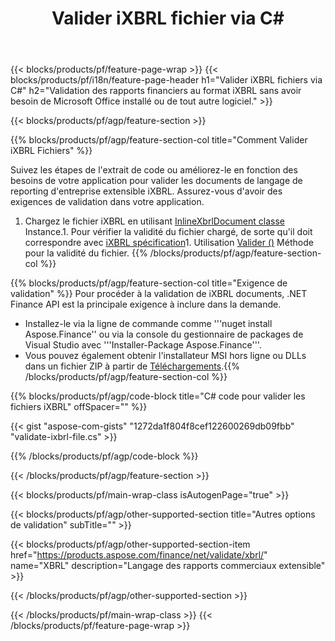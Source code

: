 ﻿---
title: Valider iXBRL fichier via C#
description: Exemple de code pour la validation du fichier iXBRL. Utilisez API exemple de code pour valider les fichiers de iXBRL de lots dans des applications basées sur .NET. 
url: /fr/net/validate/ixbrl/
family: finance
platformtag: net
feature: validate
informat: iXBRL
outformat: 
otherformats: 
---
{{< blocks/products/pf/feature-page-wrap >}}
{{< blocks/products/pf/i18n/feature-page-header h1="Valider iXBRL fichiers via C#" h2="Validation des rapports financiers au format iXBRL sans avoir besoin de Microsoft Office installé ou de tout autre logiciel." >}}

{{< blocks/products/pf/agp/feature-section >}}

{{% blocks/products/pf/agp/feature-section-col title="Comment Valider iXBRL Fichiers" %}}

Suivez les étapes de l'extrait de code ou améliorez-le en fonction des besoins de votre application pour valider les documents de langage de reporting d'entreprise extensible iXBRL. Assurez-vous d'avoir des exigences de validation dans votre application.

1. Chargez le fichier iXBRL en utilisant [InlineXbrlDocument classe](https://apireference.aspose.com/finance/net/aspose.finance.xbrl.inline/inlinexbrldocument) Instance.1. Pour vérifier la validité du fichier chargé, de sorte qu'il doit correspondre avec [iXBRL spécification](http://www.xbrl.org/specification/inlinexbrl-part1/rec-2013-11-18/inlinexbrl-part1-rec-2013-11-18.html)1. Utilisation [Valider ()](https://apireference.aspose.com/finance/net/aspose.finance.xbrl.inline/inlinexbrldocument/methods/validate) Méthode pour la validité du fichier.
{{% /blocks/products/pf/agp/feature-section-col %}}

{{% blocks/products/pf/agp/feature-section-col title="Exigence de validation" %}}
Pour procéder à la validation de iXBRL documents, .NET Finance API est la principale exigence à inclure dans la demande. 
- Installez-le via la ligne de commande comme '''nuget install Aspose.Finance'' ou via la console du gestionnaire de packages de Visual Studio avec '''Installer-Package Aspose.Finance'''.
- Vous pouvez également obtenir l'installateur MSI hors ligne ou DLLs dans un fichier ZIP à partir de [Téléchargements](https://downloads.aspose.com/finance/net).{{% /blocks/products/pf/agp/feature-section-col %}}

{{% blocks/products/pf/agp/code-block title="C# code pour valider les fichiers iXBRL" offSpacer="" %}}

{{< gist "aspose-com-gists" "1272da1f804f8cef122600269db09fbb" "validate-ixbrl-file.cs" >}}

{{% /blocks/products/pf/agp/code-block %}}

{{< /blocks/products/pf/agp/feature-section >}}

{{< blocks/products/pf/main-wrap-class isAutogenPage="true" >}}

{{< blocks/products/pf/agp/other-supported-section title="Autres options de validation" subTitle="" >}}

{{< blocks/products/pf/agp/other-supported-section-item href="https://products.aspose.com/finance/net/validate/xbrl/" name="XBRL" description="Langage des rapports commerciaux extensible" >}}

{{< /blocks/products/pf/agp/other-supported-section >}}

{{< /blocks/products/pf/main-wrap-class >}}
{{< /blocks/products/pf/feature-page-wrap >}}